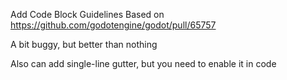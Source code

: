 Add Code Block Guidelines
Based on https://github.com/godotengine/godot/pull/65757

A bit buggy, but better than nothing

Also can add single-line gutter, but you need to enable it in code